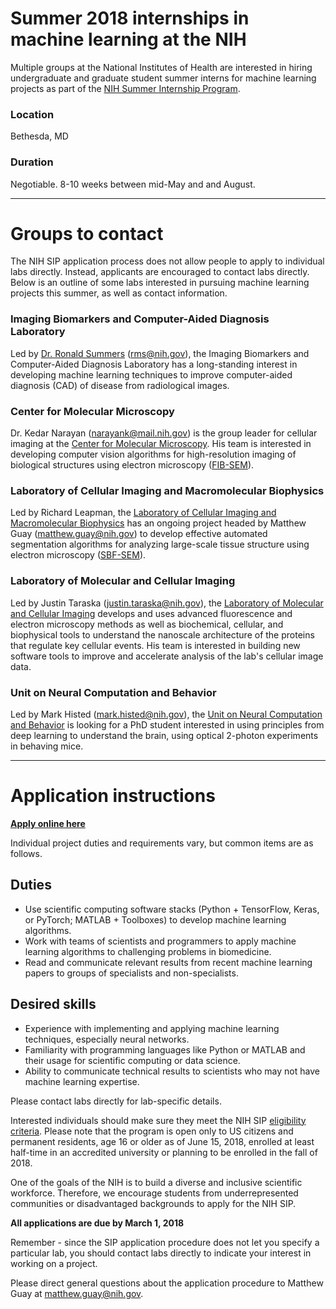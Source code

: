 # Summer 2018 internships in machine learning at the NIH
Multiple groups at the National Institutes of Health are interested in hiring undergraduate and graduate student summer interns for machine learning projects as part of the [NIH Summer Internship Program](https://www.training.nih.gov/programs/sip).

### Location
Bethesda, MD

### Duration
Negotiable. 8-10 weeks between mid-May and and August.

---
# Groups to contact
The NIH SIP application process does not allow people to apply to individual labs directly. Instead, applicants are encouraged to contact labs directly. Below is an outline of some labs interested in pursuing machine learning projects this summer, as well as contact information.

### Imaging Biomarkers and Computer-Aided Diagnosis Laboratory
Led by [Dr. Ronald Summers](https://clinicalcenter.nih.gov/about/SeniorStaff/ronald_summers.html) (<rms@nih.gov>), the Imaging Biomarkers and Computer-Aided Diagnosis Laboratory has a long-standing interest in developing machine learning techniques to improve computer-aided diagnosis (CAD) of disease from radiological images. 

### Center for Molecular Microscopy
Dr. Kedar Narayan (<narayank@mail.nih.gov>) is the group leader for cellular imaging at the [Center for Molecular Microscopy](https://cmm.nci.nih.gov/research). His team is interested in developing computer vision algorithms for high-resolution imaging of biological structures using electron microscopy ([FIB-SEM](https://www.fei.com/introduction-to-electron-microscopy/fib/)).

### Laboratory of Cellular Imaging and Macromolecular Biophysics
Led by Richard Leapman, the [Laboratory of Cellular Imaging and Macromolecular Biophysics](https://www.nibib.nih.gov/labs-at-nibib/laboratory-cellular-imaging-and-macromolecular-biophysics-lcimb) has an ongoing project headed by Matthew Guay (<matthew.guay@nih.gov>) to develop effective automated segmentation algorithms for analyzing large-scale tissue structure using electron microscopy ([SBF-SEM](https://en.wikipedia.org/wiki/Serial_block-face_scanning_electron_microscopy)).

### Laboratory of Molecular and Cellular Imaging
Led by Justin Taraska (<justin.taraska@nih.gov>), the [Laboratory of Molecular and Cellular Imaging](https://taraskalab.nhlbi.nih.gov/research/) develops and uses advanced fluorescence and electron microscopy methods as well as biochemical, cellular, and biophysical tools to understand the nanoscale architecture of the proteins that regulate key cellular events. His team is interested in building new software tools to improve and accelerate analysis of the lab's cellular image data.

### Unit on Neural Computation and Behavior
Led by Mark Histed (<mark.histed@nih.gov>), the [Unit on Neural Computation and Behavior](https://www.nimh.nih.gov/labs-at-nimh/research-areas/clinics-and-labs/ncb/index.shtml) is looking for a PhD student interested in using principles from deep learning to understand the brain, using optical 2-photon experiments in behaving mice.

---
# Application instructions
**[Apply online here](https://www2.training.nih.gov/apps/publicforms/sip/forms/login.aspx)**

Individual project duties and requirements vary, but common items are as follows.

## Duties
* Use scientific computing software stacks (Python + TensorFlow, Keras, or PyTorch; MATLAB + Toolboxes) to develop machine learning algorithms.
* Work with teams of scientists and programmers to apply machine learning algorithms to challenging problems in biomedicine.
* Read and communicate relevant results from recent machine learning papers to groups of specialists and non-specialists.

## Desired skills
* Experience with implementing and applying machine learning techniques, especially neural networks.
* Familiarity with programming languages like Python or MATLAB and their usage for scientific computing or data science.
* Ability to communicate technical results to scientists who may not have machine learning expertise.

Please contact labs directly for lab-specific details.

Interested individuals should make sure they meet the NIH SIP [eligibility criteria](https://www.training.nih.gov/eligibility_wizard). Please note that the program is open only to US citizens and permanent residents, age 16 or older as of June 15, 2018, enrolled at least half-time in an accredited university or planning to be enrolled in the fall of 2018.

One of the goals of the NIH is to build a diverse and inclusive scientific workforce. Therefore, we encourage students from underrepresented communities or disadvantaged backgrounds to apply for the NIH SIP.

**All applications are due by March 1, 2018**

Remember - since the SIP application procedure does not let you specify a particular lab, you should contact labs directly to indicate your interest in working on a project.

Please direct general questions about the application procedure to Matthew Guay at <matthew.guay@nih.gov>.
